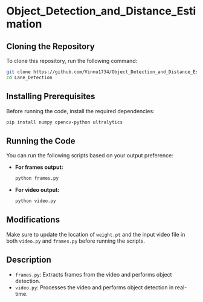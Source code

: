 # Object_Detection_and_Distance_Estimation

## Cloning the Repository
To clone this repository, run the following command:
```sh
git clone https://github.com/Vinnu1734/Object_Detection_and_Distance_Estimation.git
cd Lane_Detection
```

## Installing Prerequisites
Before running the code, install the required dependencies:
```sh
pip install numpy opencv-python ultralytics
```

## Running the Code
You can run the following scripts based on your output preference:

- **For frames output:**
  ```sh
  python frames.py
  ```

- **For video output:**
  ```sh
  python video.py
  ```

## Modifications
Make sure to update the location of `weight.pt` and the input video file in both `video.py` and `frames.py` before running the scripts.

## Description
- `frames.py`: Extracts frames from the video and performs object detection.
- `video.py`: Processes the video and performs object detection in real-time.
